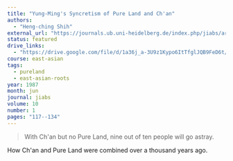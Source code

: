 ```yaml
---
title: "Yung-Ming's Syncretism of Pure Land and Ch'an"
authors:
  - "Heng-ching Shih"
external_url: "https://journals.ub.uni-heidelberg.de/index.php/jiabs/article/download/8711/2618"
status: featured
drive_links:
  - "https://drive.google.com/file/d/1a36j_a-3U9z1Kypo6ItTfglJQB9FeD6t/view?usp=drivesdk"
course: east-asian
tags:
  - pureland
  - east-asian-roots
year: 1987
month: jun
journal: jiabs
volume: 10
number: 1
pages: "117--134"
---
```


> With Ch'an but no Pure Land,  nine  out  of  ten  people  will  go  astray.

How Ch'an and Pure Land were combined over a thousand years ago.
